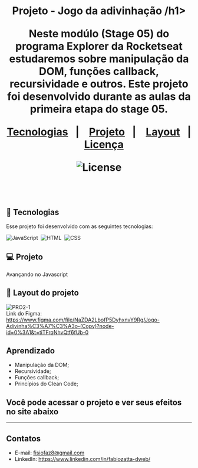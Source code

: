 
<h1 align="center"> Projeto - Jogo da adivinhação /h1>

<p align="center">
Neste modúlo (Stage 05) do programa Explorer da Rocketseat estudaremos sobre manipulação da DOM, funções callback, recursividade e outros.
Este projeto foi desenvolvido durante as aulas da primeira etapa do stage 05.
</p>

<p align="center">
  <a href="#-tecnologias">Tecnologias</a>&nbsp;&nbsp;&nbsp;|&nbsp;&nbsp;&nbsp;
  <a href="#-projeto">Projeto</a>&nbsp;&nbsp;&nbsp;|&nbsp;&nbsp;&nbsp;
  <a href="#-layout">Layout</a>&nbsp;&nbsp;&nbsp;|&nbsp;&nbsp;&nbsp;
  <a href="#memo-licença">Licença</a>
</p>

<p align="center">
  <img alt="License" src="https://img.shields.io/static/v1?label=license&message=MIT&color=49AA26&labelColor=000000">
</p>

<br>

## 🚀 Tecnologias

Esse projeto foi desenvolvido com as seguintes tecnologias:

![JavaScript](https://img.shields.io/badge/-JavaScript-05122A?style=flat&logo=javascript)&nbsp;
![HTML](https://img.shields.io/badge/-HTML-05122A?style=flat&logo=HTML5)&nbsp;
![CSS](https://img.shields.io/badge/-CSS-05122A?style=flat&logo=CSS3&logoColor=1572B6)&nbsp;

## 💻 Projeto

Avançando no Javascript

## 🔖 Layout do projeto

![PRO2-1](https://user-images.githubusercontent.com/94652702/218311709-fd5d812f-c945-4b5a-a4ab-09695d20b501.png)
<br>
Link do Figma: 
<br>
https://www.figma.com/file/NaZDA2LbofP5DyhxnvY9Rg/Jogo-Adivinha%C3%A7%C3%A3o-(Copy)?node-id=0%3A1&t=tiTFrqNhvQtf6fUb-0
<br>

## Aprendizado

- Manipulação da DOM;
- Recursividade;
- Funções callback;
- Princípios do Clean Code;

## Você pode acessar o projeto e ver seus efeitos no site abaixo

---
## Contatos

- E-mail: fisiofaz8@gmail.com
- LinkedIn: https://www.linkedin.com/in/fabiozatta-dweb/